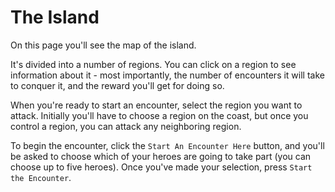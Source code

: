 # The Island

On this page you'll see the map of the island.

It's divided into a number of regions. You can click on a region to see information about it - most importantly, the number of encounters it will take to conquer it, and the reward you'll get for doing so.

When you're ready to start an encounter, select the region you want to attack. Initially you'll have to choose a region on the coast, but once you control a region, you can attack any neighboring region.

To begin the encounter, click the `Start An Encounter Here` button, and you'll be asked to choose which of your heroes are going to take part (you can choose up to five heroes). Once you've made your selection, press `Start the Encounter`.
